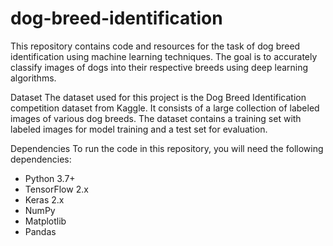 # dog-breed-identification

This repository contains code and resources for the task of dog breed identification using machine learning techniques. The goal is to accurately classify images of dogs into their respective breeds using deep learning algorithms.

Dataset
The dataset used for this project is the Dog Breed Identification competition dataset from Kaggle. It consists of a large collection of labeled images of various dog breeds. The dataset contains a training set with labeled images for model training and a test set for evaluation.

Dependencies
To run the code in this repository, you will need the following dependencies:

* Python 3.7+
* TensorFlow 2.x
* Keras 2.x
* NumPy
* Matplotlib
* Pandas
